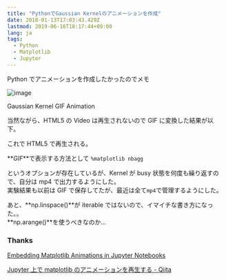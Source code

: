 ```yaml
---
title: "PythonでGaussian Kernelのアニメーションを作成"
date: 2018-01-13T17:03:43.429Z
lastmod: 2019-06-16T18:17:44+09:00
lang: ja
tags:
  - Python
  - Matplotlib
  - Jupyter
---
```


Python でアニメーションを作成したかったのでメモ

![image](/posts/2018-01-13_pythonでgaussian-kernelのアニメーションを作成/images/1.gif)

Gaussian Kernel GIF Animation

当然ながら、HTML5 の Video は再生されないので GIF に変換した結果が以下。

これで HTML5 で再生される。

**_GIF_**で表示する方法として
`%matplotlib nbagg`

というオプションが存在しているが、Kernel が busy 状態を何度も繰り返すので、自分は mp4 で出力するようにした。  
実験結果も以前は GIF で保存してたが、最近は全て`mp4`で管理するようにした。

あと、**np.linspace()**が iterable ではないので、イマイチな書き方になった。。  
**np.arange()**を使うべきなのか…

### Thanks

[Embedding Matplotlib Animations in Jupyter Notebooks](http://louistiao.me/posts/notebooks/embedding-matplotlib-animations-in-jupyter-notebooks/)

[Jupyter 上で matplotlib のアニメーションを再生する - Qiita](https://qiita.com/Tatejimaru137/items/6083e2e3a4e618da6274)
